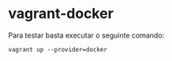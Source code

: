 # vagrant-docker
Para testar basta executar o seguinte comando:
```
vagrant up --provider=docker
```
